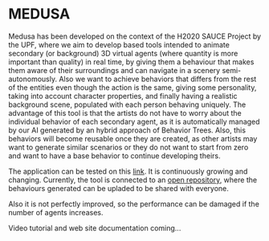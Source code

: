# MEDUSA

Medusa has been developed on the context of the H2020 SAUCE Project by the UPF, where we aim to develop based tools intended to animate secondary (or background) 3D virtual agents (where quantity is more important than quality) in real time, by giving them a behaviour that makes them aware of their surroundings and can navigate in a scenery semi-autonomously. Also we want to achieve behaviors that differs from the rest of the entities even though the action is the same, giving some personality, taking into account character properties, and finally having a realistic background scene, populated with each person behaving uniquely. The advantage of this tool is that the artists do not have to worry about the individual behavior of each secondary agent, as it is automatically managed by our AI generated by an hybrid approach of Behavior Trees. Also, this behaviors will become reusable once they are created, as other artists may want to generate similar scenarios or they do not want to start from zero and want to have a base behavior to continue developing theirs. 

The application can be tested on this [link](https://webglstudio.org/users/dmoreno/projects/SAUCE/). It is continuously growing and changing. Currently, the tool is connected to an [open repository](https://webglstudio.org/users/dmoreno/projects/repo/), where the behaviours generated can be upladed to be shared with everyone. 

Also it is not perfectly improved, so the performance can be damaged if the number of agents increases. 

Video tutorial and web site documentation coming... 
